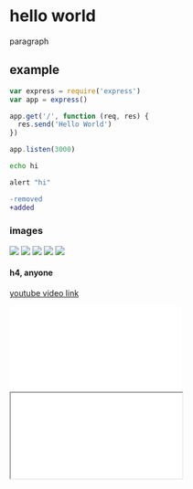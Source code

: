 # hello world

paragraph

## example

```js
var express = require('express')
var app = express()

app.get('/', function (req, res) {
  res.send('Hello World')
})

app.listen(3000)
```

```sh
echo hi
```

```coffeescript
alert "hi"
```

```diff
-removed
+added
```

### images

![](relative.png)
![](/slashy/deep.png)
![](//protocollie.com/woof.png)
![](http://insecure.com/bad.png)
![](https://secure.com/good.png)

#### h4, anyone

[youtube video link](https://www.youtube.com/watch?v=dQw4w9WgXcQ)

<iframe src="//www.youtube.com/embed/3I78ELjTzlQ" frameborder="0" allowfullscreen></iframe>

<iframe src="//malware.com" allowfullscreen></iframe>

